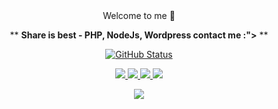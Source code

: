 <div align="center">
Welcome to me 💖

** <strong>Share is best - PHP, NodeJs, Wordpress contact me :"></strong> **

[![GitHub Status](https://github-readme-stats.vercel.app/api?username=mariohandsome&show_icons=true&theme=cobalt&count_private=true)](https://mariohandsome.github.io/)

<a href="https://gist.github.com/mariohandsome" target="_blank">
<img src=https://img.shields.io/badge/Gits-mariohandsome-brightgreen"/>
</a>
<a href="https://www.facebook.com/tranduythiendotnet/" target="_blank">
<img src="https://img.shields.io/badge/FB-tranduythiendotnet-blue"/>
</a>
<a href="https://wwww,tranduythien.net/" target="_blank">
<img src="https://img.shields.io/badge/website-www.tranduythien.net-ff68b4"/>
</a>
<a href="https://codepen.io/mariohandsome" target="_blank">
<img src="https://img.shields.io/badge/Codepen-mariohandsome-lightgrey"/>
</a>

![](https://komarev.com/ghpvc/?username=mariohandsome)
</div>
